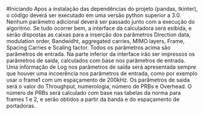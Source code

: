 #Iniciando
Apos a instalação das dependências do projeto (pandas, tkinter), o código deverá ser executado em uma versão python superior a 3.0.
Nenhum parâmetro adicional deverá ser passado junto com a execução do algoritmo.
Se tudo ocorrer bem, a interface da calculadora será exibida, e serão dispostas as caixas para a inserção dos parâmetros Direction data, modulation order, Bandwidht, aggregated carries, MIMO layers, Frame, Spacing Carries e Scaling factor.
Todos os parâmetros acima são parâmetros de entrada. Na parte inferior da interface irão ser impressos os parâmetros de saída, calculados com base nos parâmetros de entrada.
Uma informação de Log nos parâmetros de saída será apresentada sempre que houver uma incoerência nos parâmetros de entrada, como por exemplo usar o frame1 com um espaçamento de 200kHz.
Os parâmetros de saída será o valor do Throughput, numerologia, número de PRBs e Overhead.
O número de PRBs será calculado com base nas tabelas da norma para frames 1 e 2, e serão obtidos a partir da banda e do espaçamento de portadoras.
